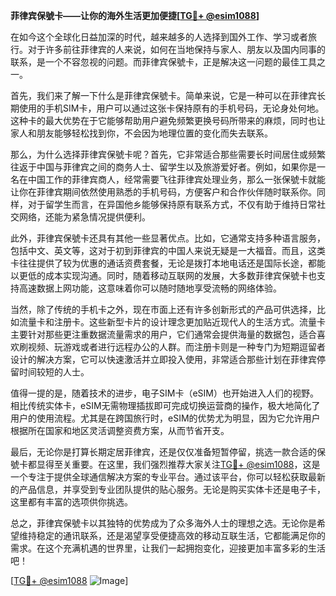 **菲律宾保號卡——让你的海外生活更加便捷[[TG💪+ @esim1088](https://t.me/s/esim1088)]**

在如今这个全球化日益加深的时代，越来越多的人选择到国外工作、学习或者旅行。对于许多前往菲律宾的人来说，如何在当地保持与家人、朋友以及国内同事的联系，是一个不容忽视的问题。而菲律宾保號卡，正是解决这一问题的最佳工具之一。

首先，我们来了解一下什么是菲律宾保號卡。简单来说，它是一种可以在菲律宾长期使用的手机SIM卡，用户可以通过这张卡保持原有的手机号码，无论身处何地。这种卡的最大优势在于它能够帮助用户避免频繁更换号码所带来的麻烦，同时也让家人和朋友能够轻松找到你，不会因为地理位置的变化而失去联系。

那么，为什么选择菲律宾保號卡呢？首先，它非常适合那些需要长时间居住或频繁往返于中国与菲律宾之间的商务人士、留学生以及旅游爱好者。例如，如果你是一名在中国工作的菲律宾商人，经常需要飞往菲律宾处理业务，那么一张保號卡就能让你在菲律宾期间依然使用熟悉的手机号码，方便客户和合作伙伴随时联系你。同样，对于留学生而言，在异国他乡能够保持原有联系方式，不仅有助于维持日常社交网络，还能为紧急情况提供便利。

此外，菲律宾保號卡还具有其他一些显著优点。比如，它通常支持多种语言服务，包括中文、英文等，这对于初到菲律宾的中国人来说无疑是一大福音。而且，这类卡往往提供了较为优惠的通话资费套餐，无论是拨打本地电话还是国际长途，都能以更低的成本实现沟通。同时，随着移动互联网的发展，大多数菲律宾保號卡也支持高速数据上网功能，这意味着你可以随时随地享受流畅的网络体验。

当然，除了传统的手机卡之外，现在市面上还有许多创新形式的产品可供选择，比如流量卡和注册卡。这些新型卡片的设计理念更加贴近现代人的生活方式。流量卡主要针对那些更注重数据流量需求的用户，它们通常会提供海量的数据包，适合喜欢刷视频、玩游戏或者进行远程办公的人群。而注册卡则是一种专门为短期逗留者设计的解决方案，它可以快速激活并立即投入使用，非常适合那些计划在菲律宾停留时间较短的人士。

值得一提的是，随着技术的进步，电子SIM卡（eSIM）也开始进入人们的视野。相比传统实体卡，eSIM无需物理插拔即可完成切换运营商的操作，极大地简化了用户的使用流程。尤其是在跨国旅行时，eSIM的优势尤为明显，因为它允许用户根据所在国家和地区灵活调整资费方案，从而节省开支。

最后，无论你是打算长期定居菲律宾，还是仅仅准备短暂停留，挑选一款合适的保號卡都显得至关重要。在这里，我们强烈推荐大家关注[TG💪+ @esim1088](https://t.me/s/esim1088)，这是一个专注于提供全球通信解决方案的专业平台。通过该平台，你可以轻松获取最新的产品信息，并享受到专业团队提供的贴心服务。无论是购买实体卡还是电子卡，这里都有丰富的选项供你挑选。

总之，菲律宾保號卡以其独特的优势成为了众多海外人士的理想之选。无论你是希望维持稳定的通讯联系，还是渴望享受便捷高效的移动互联生活，它都能满足你的需求。在这个充满机遇的世界里，让我们一起拥抱变化，迎接更加丰富多彩的生活吧！

[[TG💪+ @esim1088](https://t.me/s/esim1088) ![Image](https://i.postimg.cc/4NQfJmqS/Snipaste-2025-05-13-00-14-12.png)]